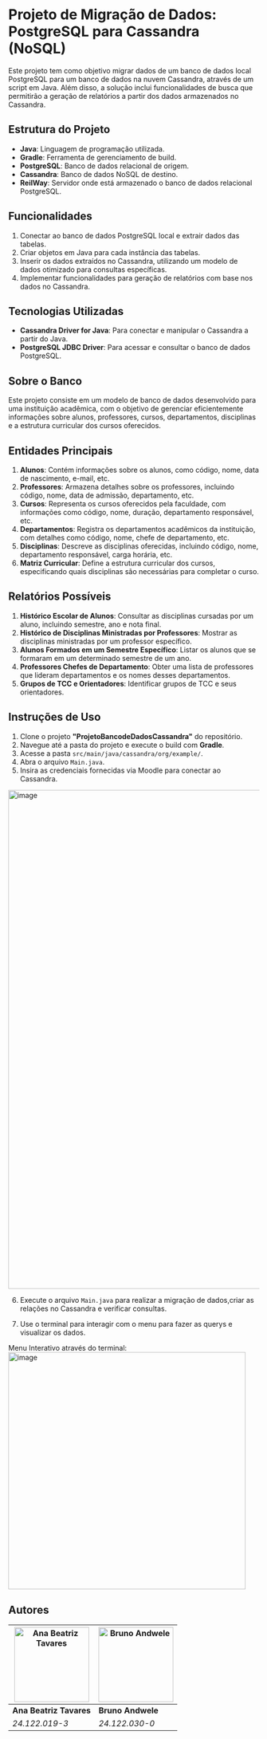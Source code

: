 # Projeto de Migração de Dados: PostgreSQL para Cassandra (NoSQL)

Este projeto tem como objetivo migrar dados de um banco de dados local PostgreSQL para um banco de dados na nuvem Cassandra, através de um script em Java. Além disso, a solução inclui funcionalidades de busca que permitirão a geração de relatórios a partir dos dados armazenados no Cassandra.

## Estrutura do Projeto

- **Java**: Linguagem de programação utilizada.
- **Gradle**: Ferramenta de gerenciamento de build.
- **PostgreSQL**: Banco de dados relacional de origem.
- **Cassandra**: Banco de dados NoSQL de destino.
- **ReilWay**: Servidor onde está armazenado o banco de dados relacional PostgreSQL.

## Funcionalidades

1. Conectar ao banco de dados PostgreSQL local e extrair dados das tabelas.
2. Criar objetos em Java para cada instância das tabelas.
3. Inserir os dados extraídos no Cassandra, utilizando um modelo de dados otimizado para consultas específicas.
4. Implementar funcionalidades para geração de relatórios com base nos dados no Cassandra.

## Tecnologias Utilizadas

- **Cassandra Driver for Java**: Para conectar e manipular o Cassandra a partir do Java.
- **PostgreSQL JDBC Driver**: Para acessar e consultar o banco de dados PostgreSQL.

## Sobre o Banco

Este projeto consiste em um modelo de banco de dados desenvolvido para uma instituição acadêmica, com o objetivo de gerenciar eficientemente informações sobre alunos, professores, cursos, departamentos, disciplinas e a estrutura curricular dos cursos oferecidos.

## Entidades Principais

1. **Alunos**: Contém informações sobre os alunos, como código, nome, data de nascimento, e-mail, etc.
2. **Professores**: Armazena detalhes sobre os professores, incluindo código, nome, data de admissão, departamento, etc.
3. **Cursos**: Representa os cursos oferecidos pela faculdade, com informações como código, nome, duração, departamento responsável, etc.
4. **Departamentos**: Registra os departamentos acadêmicos da instituição, com detalhes como código, nome, chefe de departamento, etc.
5. **Disciplinas**: Descreve as disciplinas oferecidas, incluindo código, nome, departamento responsável, carga horária, etc.
6. **Matriz Curricular**: Define a estrutura curricular dos cursos, especificando quais disciplinas são necessárias para completar o curso.

## Relatórios Possíveis

1. **Histórico Escolar de Alunos**: Consultar as disciplinas cursadas por um aluno, incluindo semestre, ano e nota final.
2. **Histórico de Disciplinas Ministradas por Professores**: Mostrar as disciplinas ministradas por um professor específico.
3. **Alunos Formados em um Semestre Específico**: Listar os alunos que se formaram em um determinado semestre de um ano.
4. **Professores Chefes de Departamento**: Obter uma lista de professores que lideram departamentos e os nomes desses departamentos.
5. **Grupos de TCC e Orientadores**: Identificar grupos de TCC e seus orientadores.

## Instruções de Uso

1. Clone o projeto **"ProjetoBancodeDadosCassandra"** do repositório.
2. Navegue até a pasta do projeto e execute o build com **Gradle**.
3. Acesse a pasta `src/main/java/cassandra/org/example/`.
4. Abra o arquivo `Main.java`.
5. Insira as credenciais fornecidas via Moodle para conectar ao Cassandra.
 <img width="1001" alt="image" src="https://github.com/user-attachments/assets/2f6da379-53ce-4694-9221-0c51f5278e4f">
 
6. Execute o arquivo `Main.java` para realizar a migração de dados,criar as relações no Cassandra e verificar consultas.
   
7. Use o terminal para interagir com o menu para fazer as querys e visualizar os dados.

Menu Interativo através do terminal:<br>
<img width="476" alt="image" src="https://github.com/user-attachments/assets/874702bb-711c-4488-a6ad-7ec8b96fff27">

## Autores
<img src="https://avatars.githubusercontent.com/u/84588132?v=4" alt="Ana Beatriz Tavares" width="150"/> | <img src="https://avatars.githubusercontent.com/u/103201200?v=4" alt="Bruno Andwele" width="150"/> |
| ------------- | ------------- |
**Ana Beatriz Tavares** | **Bruno Andwele** |
*24.122.019-3* | *24.122.030-0*

